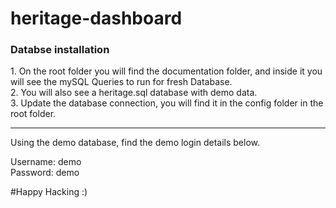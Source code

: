 # heritage-dashboard

<h3>Databse installation</h3>
1. On the root folder you will find the documentation folder, and inside it you will see the mySQL Queries to run for fresh Database.<br>
2. You will also see a heritage.sql database with demo data.<br>
3. Update the database connection, you will find it in the config folder in the root folder.

--------------------------------------------------

Using the demo database, find the demo login details below.

Username: demo<br>
Password: demo


#Happy Hacking :)